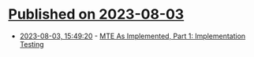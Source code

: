 # [Published on 2023-08-03](index.md)

* [2023-08-03, 15:49:20](https://lobste.rs/s/1vorec/mte_as_implemented_part_1_implementation) - [MTE As Implemented, Part 1: Implementation Testing](https://googleprojectzero.blogspot.com/2023/08/mte-as-implemented-part-1.html)
